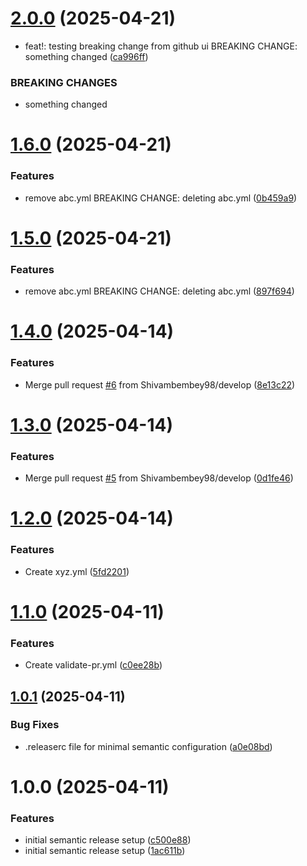 # [2.0.0](https://github.com/Shivambembey98/sample-semantic-release/compare/v1.6.0...v2.0.0) (2025-04-21)


* feat!: testing breaking change from github ui  BREAKING CHANGE: something changed ([ca996ff](https://github.com/Shivambembey98/sample-semantic-release/commit/ca996ff04d1c7dc484e448b73e8431d4b314826c))


### BREAKING CHANGES

* something changed

# [1.6.0](https://github.com/Shivambembey98/sample-semantic-release/compare/v1.5.0...v1.6.0) (2025-04-21)


### Features

* remove abc.yml  BREAKING CHANGE: deleting abc.yml ([0b459a9](https://github.com/Shivambembey98/sample-semantic-release/commit/0b459a979d8b9764df62f35411f090d9939beeac))

# [1.5.0](https://github.com/Shivambembey98/sample-semantic-release/compare/v1.4.0...v1.5.0) (2025-04-21)


### Features

* remove abc.yml BREAKING CHANGE: deleting abc.yml ([897f694](https://github.com/Shivambembey98/sample-semantic-release/commit/897f694c313527fb9b28007ae68fe93c4b3e7e00))

# [1.4.0](https://github.com/Shivambembey98/sample-semantic-release/compare/v1.3.0...v1.4.0) (2025-04-14)


### Features

* Merge pull request [#6](https://github.com/Shivambembey98/sample-semantic-release/issues/6) from Shivambembey98/develop ([8e13c22](https://github.com/Shivambembey98/sample-semantic-release/commit/8e13c222452ce07f36125790e9e56f330086d782))

# [1.3.0](https://github.com/Shivambembey98/sample-semantic-release/compare/v1.2.0...v1.3.0) (2025-04-14)


### Features

* Merge pull request [#5](https://github.com/Shivambembey98/sample-semantic-release/issues/5) from Shivambembey98/develop ([0d1fe46](https://github.com/Shivambembey98/sample-semantic-release/commit/0d1fe46b4f2952486a6e3eaa8c6f98333b0c3a93))

# [1.2.0](https://github.com/Shivambembey98/sample-semantic-release/compare/v1.1.0...v1.2.0) (2025-04-14)


### Features

* Create xyz.yml ([5fd2201](https://github.com/Shivambembey98/sample-semantic-release/commit/5fd2201b4c2590ad0b7860d5ca26024379c3f1a4))

# [1.1.0](https://github.com/Shivambembey98/sample-semantic-release/compare/v1.0.1...v1.1.0) (2025-04-11)


### Features

* Create validate-pr.yml ([c0ee28b](https://github.com/Shivambembey98/sample-semantic-release/commit/c0ee28b31e57ea670d50cd465663c1eac1a6c78d))

## [1.0.1](https://github.com/Shivambembey98/sample-semantic-release/compare/v1.0.0...v1.0.1) (2025-04-11)


### Bug Fixes

* .releaserc file for minimal semantic configuration ([a0e08bd](https://github.com/Shivambembey98/sample-semantic-release/commit/a0e08bd04fee1967b60b70dbe701d95f064738ce))

# 1.0.0 (2025-04-11)


### Features

* initial semantic release setup ([c500e88](https://github.com/Shivambembey98/sample-semantic-release/commit/c500e8814548389af0dc2d53b830f6ae93a59e48))
* initial semantic release setup ([1ac611b](https://github.com/Shivambembey98/sample-semantic-release/commit/1ac611beb3f1f9e4093da6d427e916d62261a91f))
